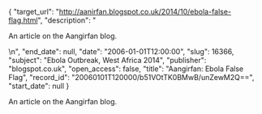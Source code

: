 {
  "target_url": "http://aanirfan.blogspot.co.uk/2014/10/ebola-false-flag.html", 
  "description": "<p>An article on the Aangirfan blog.</p>\n", 
  "end_date": null, 
  "date": "2006-01-01T12:00:00", 
  "slug": 16366, 
  "subject": "Ebola Outbreak, West Africa 2014", 
  "publisher": "blogspot.co.uk", 
  "open_access": false, 
  "title": "Aangirfan: Ebola False Flag", 
  "record_id": "20060101T120000/b51VOtTK0BMwB/unZewM2Q==", 
  "start_date": null
}

<p>An article on the Aangirfan blog.</p>
